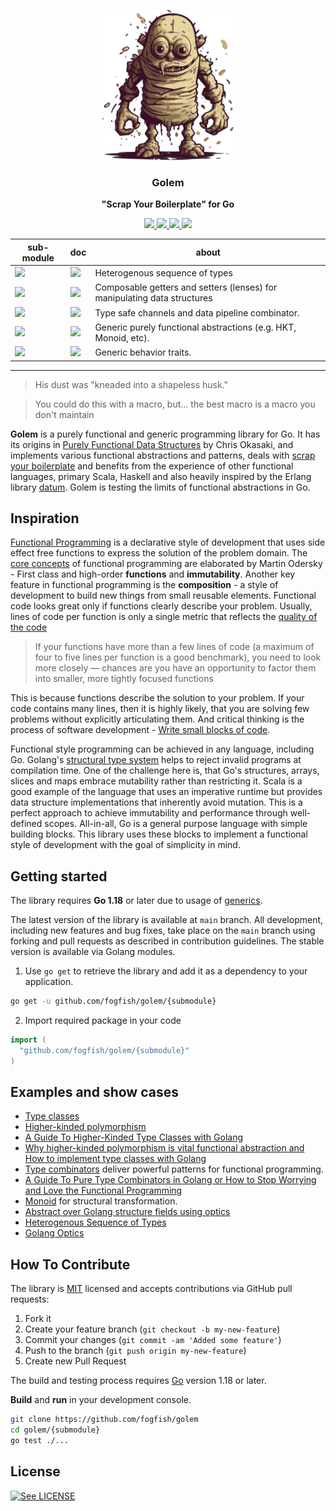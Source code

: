 <p align="center">
  <img src="./doc/golem.svg" height="240" />
  <h3 align="center">Golem</h3>
  <p align="center"><strong>"Scrap Your Boilerplate" for Go</strong></p>

  <p align="center">
    <!-- Build Status  -->
    <a href="https://github.com/fogfish/golem/actions/">
      <img src="https://github.com/fogfish/golem/workflows/build/badge.svg" />
    </a>
    <!-- GitHub -->
    <a href="http://github.com/fogfish/golem">
      <img src="https://img.shields.io/github/last-commit/fogfish/golem.svg" />
    </a>
    <!-- Coverage -->
    <a href="https://coveralls.io/github/fogfish/golem?branch=main">
      <img src="https://coveralls.io/repos/github/fogfish/golem/badge.svg?branch=main" />
    </a>
    <!-- Go Card -->
    <a href="https://goreportcard.com/report/github.com/fogfish/golem">
      <img src="https://goreportcard.com/badge/github.com/fogfish/golem" />
    </a>
  </p>
  <table align="center">
    <thead><tr><th>sub-module</th><th>doc</th><th>about</th></tr></thead>
    <tbody>
    <!-- Module hseq -->
    <tr><td><a href="./hseq/">
      <img src="https://img.shields.io/github/v/tag/fogfish/golem?label=mod&style=flat-square&filter=hseq/*"/>
    </a></td>
    <td><a href="https://pkg.go.dev/github.com/fogfish/golem/hseq">
      <img src="https://img.shields.io/badge/doc-hseq-007d9c?logo=go&logoColor=white&style=flat-square" />
    </a></td>
    <td>
    Heterogenous sequence of types
    </td></tr>
    <!-- Module optics -->
    <tr><td><a href="./optics/">
      <img src="https://img.shields.io/github/v/tag/fogfish/golem?label=mod&style=flat-square&filter=optics/*" />
    </a></td>
    <td><a href="https://pkg.go.dev/github.com/fogfish/golem/optics">
      <img src="https://img.shields.io/badge/doc-optics-007d9c?logo=go&logoColor=white&style=flat-square" />
    </a></td>
    <td>
    Composable getters and setters (lenses) for manipulating data structures 
    </td></tr>
    <!-- Module pipe -->
    <tr><td><a href="./pipe/">
      <img src="https://img.shields.io/github/v/tag/fogfish/golem?label=mod&style=flat-square&filter=pipe/*" />
    </a></td>
    <td><a href="https://pkg.go.dev/github.com/fogfish/golem/pipe">
      <img src="https://img.shields.io/badge/doc-pipe-007d9c?logo=go&logoColor=white&style=flat-square" />
    </a></td>
    <td>
    Type safe channels and data pipeline combinator.
    </td></tr>
    <!-- Module pure -->
    <tr><td><a href="./pure/">
      <img src="https://img.shields.io/github/v/tag/fogfish/golem?label=mod&style=flat-square&filter=pure/*" />
    </a></td>
    <td><a href="https://pkg.go.dev/github.com/fogfish/golem/pure">
      <img src="https://img.shields.io/badge/doc-pure-007d9c?logo=go&logoColor=white&style=flat-square" />
    </a></td>
    <td>
    Generic purely functional abstractions (e.g. HKT, Monoid, etc).
    </td></tr>
    <!-- Module trait -->
    <tr><td><a href="./trait/">
      <img src="https://img.shields.io/github/v/tag/fogfish/golem?label=mod&style=flat-square&filter=trait/*" />
    </a></td>
    <td><a href="https://pkg.go.dev/github.com/fogfish/golem/trait">
      <img src="https://img.shields.io/badge/doc-trait-007d9c?logo=go&logoColor=white&style=flat-square" />
    </a></td>
    <td>
    Generic behavior traits.
    </td></tr>
    </tbody>
  </table>
</p>

--- 

> His dust was "kneaded into a shapeless husk."

> You could do this with a macro, but...
> the best macro is a macro you don't maintain

**Golem** is a purely functional and generic programming library for Go. It has its origins in [Purely Functional Data Structures](./doc/okasaki.pdf) by Chris Okasaki, and implements various functional abstractions and patterns, deals with [scrap your boilerplate](https://www.microsoft.com/en-us/research/publication/scrap-your-boilerplate-with-class/) and benefits from the experience of other functional languages, primary Scala, Haskell and also heavily inspired by the Erlang library [datum](https://github.com/fogfish/datum). Golem is testing the limits of functional abstractions in Go.


## Inspiration

[Functional Programming](https://en.wikipedia.org/wiki/Functional_programming) is a declarative style of development that uses side effect free functions to express the solution of the problem domain. The [core concepts](http://www.se-radio.net/2007/07/episode-62-martin-odersky-on-scala/) of functional programming are elaborated by Martin Odersky - First class and high-order **functions** and **immutability**. Another  key feature in functional programming is the **composition** - a style of development to build new things from small reusable elements. Functional code looks great only if functions clearly describe your problem. Usually, lines of code per function is only a single metric that reflects the [quality of the code](https://blog.usejournal.com/solving-embarrassingly-obvious-problems-in-erlang-e3f21a6203cc)

> If your functions have more than a few lines of code (a maximum of four to five lines per function is a good benchmark), you need to look more closely — chances are you have an opportunity to factor them into smaller, more tightly focused functions

This is because functions describe the solution to your problem. If your code contains many lines, then it is highly likely, that you are solving few problems without explicitly articulating them. And critical thinking is the process of software development - [Write small blocks of code](https://blog.ploeh.dk/2019/11/04/the-80-24-rule/).

Functional style programming can be achieved in any language, including Go. Golang's [structural type system](https://en.wikipedia.org/wiki/Structural_type_system) helps to reject invalid programs at compilation time. One of the challenge here is, that Go's structures, arrays, slices and maps embrace mutability rather than restricting it. Scala is a good example of the language that uses an imperative runtime but provides data structure implementations that inherently avoid mutation. This is a perfect approach to achieve immutability and performance through well-defined scopes. All-in-all, Go is a general purpose language with simple building blocks. This library uses these blocks to implement a functional style of development with the goal of simplicity in mind.


## Getting started

The library requires **Go 1.18** or  later due to usage of [generics](https://go.dev/blog/intro-generics).

The latest version of the library is available at `main` branch. All development, including new features and bug fixes, take place on the `main` branch using forking and pull requests as described in contribution guidelines. The stable version is available via Golang modules. 

1. Use `go get` to retrieve the library and add it as a dependency to your application.

```bash
go get -u github.com/fogfish/golem/{submodule}
```

2. Import required package in your code

```go
import (
  "github.com/fogfish/golem/{submodule}"
)
```

## Examples and show cases 
* [Type classes](doc/typeclass.md)
* [Higher-kinded polymorphism](doc/higher-kinded-polymorphism.md)
* [A Guide To Higher-Kinded Type Classes with Golang](https://towardsdev.com/a-guide-to-higher-kinded-type-classes-with-golang-36dab6c9ecc4)
* [Why higher-kinded polymorphism is vital functional abstraction and How to implement type classes with Golang](https://medium.com/@dmkolesnikov/why-higher-kinded-polymorphism-is-vital-functional-abstraction-and-how-to-implement-type-classes-b30ee0576dd5)
* [Type combinators](doc/combinator.md) deliver powerful patterns for functional programming.
* [A Guide To Pure Type Combinators in Golang or How to Stop Worrying and Love the Functional Programming](https://medium.com/@dmkolesnikov/a-guide-to-pure-type-combinators-in-golang-or-how-to-stop-worrying-and-love-the-functional-e14f7f8cf35c)
* [Monoid](doc/monoid.md) for structural transformation.
* [Abstract over Golang structure fields using optics](doc/abstract-over-struct-fields-using-optics.md)
* [Heterogenous Sequence of Types](/hseq/)
* [Golang Optics](/optics/)


## How To Contribute

The library is [MIT](LICENSE) licensed and accepts contributions via GitHub pull requests:

1. Fork it
2. Create your feature branch (`git checkout -b my-new-feature`)
3. Commit your changes (`git commit -am 'Added some feature'`)
4. Push to the branch (`git push origin my-new-feature`)
5. Create new Pull Request


The build and testing process requires [Go](https://golang.org) version 1.18 or later.

**Build** and **run** in your development console.

```bash
git clone https://github.com/fogfish/golem
cd golem/{submodule}
go test ./...
```

## License

[![See LICENSE](https://img.shields.io/github/license/fogfish/golem.svg?style=for-the-badge)](LICENSE)

<!--

https://writings.stephenwolfram.com/2020/12/combinators-and-the-story-of-computation/
https://files.wolframcdn.com/pub/www.wolframscience.com/nks/nks-ch12.pdf
https://www.wolframscience.com/nks/

https://cmc.gitbook.io/go-internals/chapter-ii-interfaces
https://www.cockroachlabs.com/blog/how-we-built-a-vectorized-execution-engine/
http://citeseerx.ist.psu.edu/viewdoc/download;jsessionid=B3EBE6337709E0E494DB7074FC4D247A?doi=10.1.1.17.524&rep=rep1&type=pdf
https://www.cs.cmu.edu/~ckingsf/bioinfo-lectures/skiplists.pdf
https://github.com/avelino/awesome-go#networking


Research on the interface of Golang
https://laptrinhx.com/research-on-the-interface-of-golang-4184713904/


Category Theory 10.1: Monads
https://www.youtube.com/watch?v=gHiyzctYqZ0&list=PLbgaMIhjbmEnaH_LTkxLI7FMa2HsnawM_&index=21&t=4s

TypeScript on steroids
https://dev.to/gcanti/getting-started-with-fp-ts-setoid-39f3
https://dev.to/gcanti/functional-design-combinators-14pn
https://dev.to/gcanti/getting-started-with-fp-ts-setoid-39f3
https://dev.to/gcanti/functional-design-combinators-14pn

Scala Cats
https://typelevel.org/cats/typeclasses.html
https://typelevel.org/cats/typeclasses/monoid.html
https://typelevel.org/cats/typeclasses/semigroup.html

HTK
https://github.com/ocamllabs/higher
https://bow-swift.io/docs/fp-concepts/higher-kinded-types/
https://github.com/gcanti/fp-ts/blob/master/src/Eq.ts


https://go101.org/article/details.html
https://github.com/emirpasic/gods
-->
